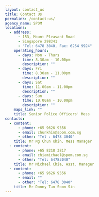 ```yaml
---
layout: contact_us
title: Contact Us
permalink: /contact-us/
agency_name: SPOM
locations:
  - address:
      - 153, Mount Pleasant Road
      - Singapore 298341
      - "Tel: 6478 3040, Fax: 6254 9924"
    operating_hours:
      - days: Mon - Thurs
        time: 8.30am - 10.00pm
        description: ""
      - days: Fri
        time: 8.30am - 11.00pm
        description: ""
      - days: Sat
        time: 11.00am - 11.00pm
        description: ""
      - days: Sun
        time: 10.00am - 10.00pm
        description: ""
    maps_link: ""
    title: Senior Police Officers' Mess
contacts:
  - content:
      - phone: +65 9626 9556
      - email: chunkhin@spom.com.sg
      - other: "Tel : 6478 3040"
    title: Mr Ng Chun Khin, Mess Manager
  - content:
      - phone: +65 8218 3817
      - email: chiamichael@spom.com.sg
      - other: "Tel: 64783040"
    title: Mr Michael Chia, Asst. Manager
  - content:
      - phone: +65 9626 9556
      - email: ""
      - other: "Tel: 6478 3040"
    title: Mr Donny Tan Soon Sin
---
```

